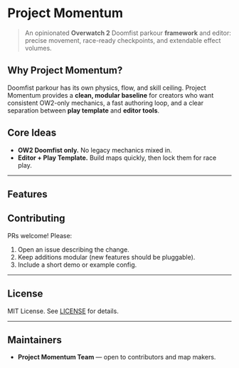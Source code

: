 # Project Momentum
> An opinionated **Overwatch 2** Doomfist parkour **framework** and editor: precise movement, race-ready checkpoints, and extendable effect volumes.

## Why Project Momentum?
Doomfist parkour has its own physics, flow, and skill ceiling. Project Momentum provides a **clean, modular baseline** for creators who want consistent OW2-only mechanics, a fast authoring loop, and a clear separation between **play template** and **editor tools**.

## Core Ideas
- **OW2 Doomfist only.** No legacy mechanics mixed in.
- **Editor + Play Template.** Build maps quickly, then lock them for race play.

---

## Features


## Contributing

PRs welcome! Please:

1. Open an issue describing the change.
2. Keep additions modular (new features should be pluggable).
3. Include a short demo or example config.

---

## License

MIT License. See [LICENSE](LICENSE) for details.

---

## Maintainers

* **Project Momentum Team** — open to contributors and map makers.

